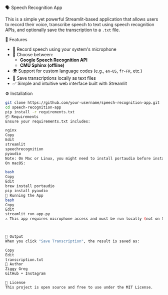  🗣️ Speech Recognition App

This is a simple yet powerful Streamlit-based application that allows users to record their voice, transcribe speech to text using speech recognition APIs, and optionally save the transcription to a `.txt` file.


 🎯 Features

- 🎤 Record speech using your system's microphone
- 🧠 Choose between:
  - **Google Speech Recognition API**
  - **CMU Sphinx (offline)**
- 🌍 Support for custom language codes (e.g., `en-US`, `fr-FR`, etc.)
- 💾 Save transcriptions locally as text files
- ✅ Simple and intuitive web interface built with Streamlit



 ⚙️ Installation

```bash
git clone https://github.com/your-username/speech-recognition-app.git
cd speech-recognition-app
pip install -r requirements.txt
📦 Requirements
Ensure your requirements.txt includes:

nginx
Copy
Edit
streamlit
speechrecognition
pyaudio
Note: On Mac or Linux, you might need to install portaudio before installing pyaudio.
On macOS:

bash
Copy
Edit
brew install portaudio
pip install pyaudio
🚀 Running the App
bash
Copy
Edit
streamlit run app.py
⚠️ This app requires microphone access and must be run locally (not on Streamlit Cloud or other web platforms).



📁 Output
When you click "Save Transcription", the result is saved as:

Copy
Edit
transcription.txt
👤 Author
Ziggy Greg
GitHub • Instagram

📝 License
This project is open source and free to use under the MIT License.
